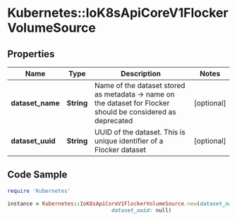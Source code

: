 # Kubernetes::IoK8sApiCoreV1FlockerVolumeSource

## Properties

Name | Type | Description | Notes
------------ | ------------- | ------------- | -------------
**dataset_name** | **String** | Name of the dataset stored as metadata -&gt; name on the dataset for Flocker should be considered as deprecated | [optional] 
**dataset_uuid** | **String** | UUID of the dataset. This is unique identifier of a Flocker dataset | [optional] 

## Code Sample

```ruby
require 'Kubernetes'

instance = Kubernetes::IoK8sApiCoreV1FlockerVolumeSource.new(dataset_name: null,
                                 dataset_uuid: null)
```


